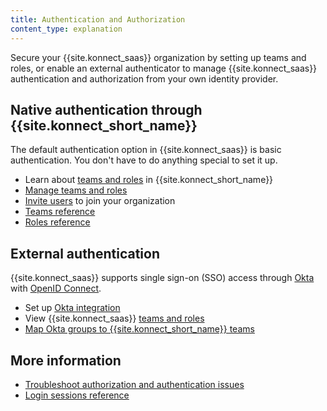```yaml
---
title: Authentication and Authorization
content_type: explanation
---
```


Secure your {{site.konnect_saas}} organization by setting up teams and roles,
or enable an external authenticator to manage
{{site.konnect_saas}} authentication and authorization from your own identity
provider.

## Native authentication through {{site.konnect_short_name}}

The default authentication option in {{site.konnect_saas}} is basic
authentication. You don't have to do anything special to set it up.

* Learn about [teams and roles](/konnect/org-management/teams-and-roles/) in {{site.konnect_short_name}}
* [Manage teams and roles](/konnect/org-management/teams-and-roles/manage/)
* [Invite users](/konnect/org-management/users/) to join your
organization
* [Teams reference](/konnect/org-management/teams-and-roles/teams-reference/)
* [Roles reference](/konnect/org-management/teams-and-roles/roles-reference/)

## External authentication

{{site.konnect_saas}} supports single sign-on (SSO) access through
[Okta](https://developer.okta.com/docs/guides/) with
[OpenID Connect](https://developer.okta.com/docs/concepts/oauth-openid/#openid-connect).

* Set up [Okta integration](/konnect/org-management/okta-idp/)
* View {{site.konnect_saas}} [teams and roles](/konnect/org-management/teams-and-roles/)
* [Map Okta groups to {{site.konnect_short_name}} teams](/konnect/org-management/okta-idp/#map-roles-to-groups)

## More information

* [Troubleshoot authorization and authentication issues](/konnect/org-management/troubleshoot/)
* [Login sessions reference](/konnect/org-management/sessions-reference/)